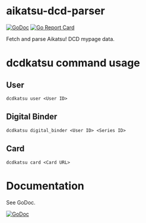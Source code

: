 # aikatsu-dcd-parser
[![GoDoc](https://godoc.org/github.com/kakakaya/aikatsu-dcd-parser?status.png)](https://godoc.org/github.com/kakakaya/aikatsu-dcd-parser)
[![Go Report Card](https://goreportcard.com/badge/github.com/kakakaya/aikatsu-dcd-parser)](https://goreportcard.com/report/github.com/kakakaya/aikatsu-dcd-parser)

Fetch and parse Aikatsu! DCD mypage data.

# dcdkatsu command usage

## User
`dcdkatsu user <User ID>`

## Digital Binder
`dcdkatsu digital_binder <User ID> <Series ID>`

## Card
`dcdkatsu card <Card URL>`

# Documentation
See GoDoc.

[![GoDoc](https://godoc.org/github.com/kakakaya/aikatsu-dcd-parser?status.png)](https://godoc.org/github.com/kakakaya/aikatsu-dcd-parser)
